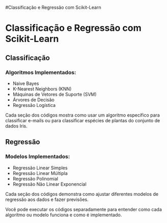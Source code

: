 #Classificação e Regressão com Scikit-Learn</title>

  <h1>Classificação e Regressão com Scikit-Learn</h1>
  <h2>Classificação</h2>
  <h3>Algoritmos Implementados:</h3>
  <ul>
    <li>Naive Bayes</li>
    <li>K-Nearest Neighbors (KNN)</li>
    <li>Máquinas de Vetores de Suporte (SVM)</li>
    <li>Árvores de Decisão</li>
    <li>Regressão Logística</li>
  </ul>
  <p>Cada seção dos códigos mostra como usar um algoritmo específico para classificar e-mails ou para classificar espécies de plantas do conjunto de dados Iris.</p>
  <h2>Regressão</h2>
  <h3>Modelos Implementados:</h3>
  <ul>
    <li>Regressão Linear Simples</li>
    <li>Regressão Linear Múltipla</li>
    <li>Regressão Polinomial</li>
    <li>Regressão Não Linear Exponencial</li>
  </ul>
  <p>Cada seção dos códigos demonstra como ajustar diferentes modelos de regressão aos dados e fazer previsões.</p>
  <p>Você pode executar os códigos separadamente para entender como cada algoritmo ou modelo funciona e como é implementado.</p>
